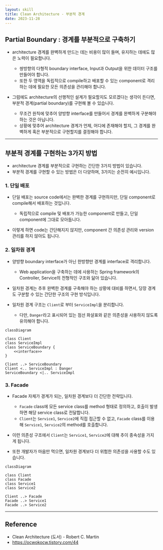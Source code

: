 ```yaml
---
layout: skill
title: Clean Architecture - 부분적 경계
date: 2023-11-28
---
```



## Partial Boundary : 경계를 부분적으로 구축하기

- architecture 경계를 완벽하게 만드는 데는 비용이 많이 들며, 유지하는 데에도 많은 노력이 필요합니다.
    - 쌍방향의 다형적 boundary interface, Input과 Output을 위한 데이터 구조를 만들어야 합니다.
    - 또한 두 영역을 독립적으로 compile하고 배포할 수 있는 component로 격리하는 데에 필요한 모든 의존성을 관리해야 합니다.

- 그럼에도 architecture의 선행적인 설계가 필요할지도 모르겠다는 생각이 든다면, 부분적 경계(partial boundary)를 구현해 볼 수 있습니다.
    - 무조건 원칙에 맞추어 양방향 interface를 만들어서 경계를 완벽하게 구분해야 하는 것은 아닙니다.
    - 상황에 맞추어 architecture 경계가 언제, 어디에 존재해야 할지, 그 경계를 완벽하게 혹은 부분적으로 구현할지를 결정해야 합니다.


---


## 부분적 경계를 구현하는 3가지 방법

- architecture 경계를 부분적으로 구현하는 간단한 3가지 방법이 있습니다.
- 부분적 경계를 구현할 수 있는 방법은 더 다양하며, 3가지는 순전히 예시입니다.


### 1. 단일 배포

- 단일 배포는 source code에서는 완벽한 경계를 구현하지만, 단일 component로 compile해서 배포하는 것입니다.
    - 독립적으로 compile 및 배포가 가능한 component로 만들고, 단일 component에 그대로 모아둡니다.

- 이렇게 하면 code는 간단해지지 않지만, component 간 의존성 관리와 version 관리를 하지 않아도 됩니다.
 

### 2. 일차원 경계

- 양방향 boundary interface가 아닌 한방향만 경계를 interface로 격리합니다.
    - Web application을 구축하는 데에 사용하는 Spring framework의 Controller, Service의 전형적인 구조와 닮아 있습니다.

- 일차원 경계는 추후 완벽한 경계를 구축해야 하는 상황에 대비를 하면서, 당장 경계도 구분할 수 있는 간단한 구조의 구현 방식입니다.
 
- 일차원 경계 구조는 `Client`로 부터 `ServiceImpl`을 분리합니다.
    - 다만, `Danger`라고 표시되어 있는 점선 화살표와 같은 의존성을 사용하지 않도록 유의해야 합니다.

```mermaid
classDiagram

class Client
class ServiceImpl
class ServiceBoundary {
    <<interface>>
}

Client ..> ServiceBoundary
Client <.. ServiceImpl : Danger
ServiceBoundary <|.. ServiceImpl
```


### 3. Facade

- Facade 자체가 경계가 되는, 일차원 경계보다 더 간단한 전략입니다.
    - `Facade` class에 모든 service class를 method 형태로 정의하고, 호출이 발생하면 해당 service class로 전달합니다.
    - `Client`는 `Service1`, `Service2`에 직접 접근할 수 없고, `Facade` class를 이용해 `Service1`, `Service2`의 method를 호출합니다.
 
- 이런 의존성 구조에서 `Client`는 `Service1`, `Service2`에 대해 추이 종속성을 가지게 됩니다.
- 또한 개발자가 마음만 먹으면, 일차원 경계보다 더 위험한 의존성을 사용할 수도 있습니다.

```mermaid
classDiagram

class Client
class Facade
class Service1
class Service2

Client ..> Facade
Facade ..> Service1
Facade ..> Service2
```


---


## Reference

- Clean Architecture (도서) - Robert C. Martin
- <https://ocwokocw.tistory.com/44>
